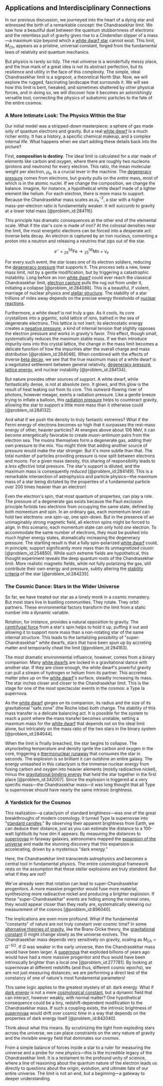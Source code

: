## Applications and Interdisciplinary Connections

In our previous discussion, we journeyed into the heart of a dying star and witnessed the birth of a remarkable concept: the Chandrasekhar limit. We saw how a beautiful duel between the quantum stubbornness of electrons and the relentless pull of gravity gives rise to a Cinderellan slipper of a mass—a maximum size beyond which a [white dwarf star](@article_id:157927) cannot exist. This limit, $M_{Ch}$, appears as a pristine, universal constant, forged from the fundamental laws of relativity and quantum mechanics.

But physics is rarely so tidy. The real universe is a wonderfully messy place, and the true mark of a great idea is not its abstract perfection, but its resilience and utility in the face of this complexity. The simple, ideal Chandrasekhar limit is a signpost, a theoretical North Star. Now, we will explore the rugged, fascinating landscape that surrounds it. We will see how this limit is bent, tweaked, and sometimes shattered by other physical forces, and in doing so, we will discover how it becomes an astonishingly versatile tool, connecting the physics of subatomic particles to the fate of the entire cosmos.

### A More Intimate Look: The Physics Within the Star

Our initial model was a stripped-down masterpiece: a sphere of gas made only of quantum electrons and gravity. But a real [white dwarf](@article_id:146102) is a much richer entity. It has a history, a specific chemical makeup, and a complex internal life. What happens when we start adding these details back into the picture?

First, **composition is destiny**. The ideal limit is calculated for a star made of elements like carbon and oxygen, where there are roughly two nucleons (protons and neutrons) for every electron. This ratio, the mean molecular weight per electron, $\mu_e$, is a crucial lever in the machine. The [degeneracy pressure](@article_id:141491) comes from electrons, but gravity pulls on the *entire* mass, most of which is in the atomic nuclei. If we change the composition, we change the balance. Imagine, for instance, a hypothetical white dwarf made of a lighter element like helium. For each electron, there is more mass to support. Because the Chandrasekhar mass scales as $\mu_e^{-2}$, a star with a higher mass-per-electron ratio is fundamentally weaker. It will succumb to gravity at a lower total mass [@problem_id:284116].

This principle has dramatic consequences at the other end of the elemental scale. What if the star's core is made of iron? At the colossal densities near the limit, the most energetic electrons can be forced into a desperate act: inverse beta decay. An electron is captured by an iron nucleus, converting a proton into a neutron and releasing a neutrino that zips out of the star.

$$e^- + {}^{56}_{26}\text{Fe} \to {}^{56}_{25}\text{Mn} + \nu_e$$

For every such event, the star loses one of its electron soldiers, reducing the [degeneracy pressure](@article_id:141491) that supports it. This process sets a new, lower mass limit, not by a gentle modification, but by triggering a catastrophic instability. Long before an iron [white dwarf](@article_id:146102) could ever reach the classical Chandrasekhar limit, [electron capture](@article_id:158135) pulls the rug out from under it, initiating a collapse [@problem_id:284088]. This is a beautiful, if violent, marriage of nuclear physics and [stellar structure](@article_id:135867). The stability of a star trillions of miles away depends on the precise energy thresholds of [nuclear reactions](@article_id:158947).

Furthermore, a white dwarf is not truly a gas. As it cools, its core crystallizes into a gigantic, solid lattice of ions, bathed in the sea of degenerate electrons. This lattice is not inert; its electrostatic energy creates a [negative pressure](@article_id:160704), a kind of internal tension that slightly opposes the electron pressure and works in gravity's favor. This effect, though small, systematically reduces the maximum stable mass. If we then introduce impurity ions into this crystal lattice, the change in the mass limit becomes a delicate function of how the impurities alter the overall charge and mass distribution [@problem_id:284046]. When combined with the effects of inverse [beta decay](@article_id:142410), we see that the true maximum mass of a white dwarf is a negotiated settlement between general relativity, [degeneracy pressure](@article_id:141491), [lattice energy](@article_id:136932), and nuclear instability [@problem_id:284134].

But nature provides other sources of support. A white dwarf, while fantastically dense, is not at absolute zero. It glows, and this glow is the result of heat leaking out from its core. This outward-flowing river of photons, however meager, exerts a radiation pressure. Like a gentle breeze trying to inflate a balloon, this [radiation pressure](@article_id:142662) helps to counteract gravity, allowing the star to support a little more mass than it otherwise could [@problem_id:284132].

And what if we push the density to truly fantastic extremes? What if the Fermi energy of electrons becomes so high that it surpasses the rest-mass energy of other, heavier particles? At energies above about $106 \text{ MeV}$, it can become energetically favorable to create muon-antimuon pairs from the electron sea. The muons themselves form a degenerate gas, adding their own pressure to the mix. You might think that adding another source of pressure would make the star stronger. But it's more subtle than that. The total number of particles providing pressure is now split between electrons and muons. For a given mass density, this sharing of responsibility leads to a *less effective* total pressure. The star's support is diluted, and the maximum mass is consequently *reduced* [@problem_id:284149]. This is a remarkable intersection of astrophysics and particle physics—the maximum mass of a star being dictated by the properties of a fundamental particle over 200 times heavier than an electron!

Even the electron's spin, that most quantum of properties, can play a role. The pressure of a degenerate gas exists because the Pauli exclusion principle forbids two electrons from occupying the same state, defined by both momentum and spin. In an ordinary gas, each momentum level can hold two electrons: one spin-up, one spin-down. But in the presence of an unimaginably strong magnetic field, all electron spins might be forced to align. In this scenario, each momentum state can only hold *one* electron. To accommodate the same number of electrons, they must be pushed into much higher energy states, dramatically increasing the degeneracy pressure. The startling result is that a fully spin-polarized [white dwarf](@article_id:146102) could, in principle, support significantly *more* mass than its unmagnetized cousin [@problem_id:254850]. While such extreme fields are hypothetical, this thought experiment reveals the deep quantum roots of the Chandrasekhar limit. More realistic magnetic fields, while not fully polarizing the gas, still contribute their own energy and pressure, subtly altering the [stability criteria](@article_id:167474) of the star [@problem_id:284235].

### The Cosmic Dance: Stars in the Wider Universe

So far, we have treated our star as a lonely monk in a cosmic monastery. But most stars live in bustling communities. They rotate. They orbit partners. These environmental factors transform the limit from a static number into a dynamic variable.

Rotation, for instance, provides a natural opposition to gravity. The [centrifugal force](@article_id:173232) from a star's spin helps to hold it up, puffing it out and allowing it to support more mass than a non-rotating star of the same internal structure. This leads to the tantalizing possibility of "super-Chandrasekhar" white dwarfs, stars that have been spun up by accreting matter and temporarily cheat the limit [@problem_id:284183].

The most dramatic environmental influence, however, comes from a binary companion. Many [white dwarfs](@article_id:158628) are locked in a gravitational dance with another star. If they are close enough, the white dwarf's powerful gravity can pull a stream of hydrogen or helium from its partner. This accreted matter piles up on the [white dwarf](@article_id:146102)'s surface, steadily increasing its mass. The star inches closer and closer to the Chandrasekhar limit. This is the stage for one of the most spectacular events in the cosmos: a Type Ia supernova.

As the [white dwarf](@article_id:146102) gorges on its companion, its radius and the size of its gravitational "safe zone" (the Roche lobe) both change. The stability of this mass transfer is a delicate balancing act. It is possible for the system to reach a point where the mass transfer becomes unstable, setting a maximum mass for the [white dwarf](@article_id:146102) that depends not on the ideal limit alone, but intricately on the mass ratio of the two stars in the binary system [@problem_id:284044].

When the limit is finally breached, the star begins to collapse. The skyrocketing temperature and density ignite the carbon and oxygen in the core, triggering a [thermonuclear runaway](@article_id:159183) that consumes the star in seconds. The explosion is so brilliant it can outshine an entire galaxy. The energy unleashed in this cataclysm is the immense nuclear energy from fusing carbon and oxygen into heavier elements (mostly radioactive nickel), minus the [gravitational binding energy](@article_id:158559) that held the star together in the first place [@problem_id:342007]. Since the explosion is triggered at a very specific mass—the Chandrasekhar mass—it was long thought that all Type Ia supernovae should have nearly the same intrinsic brightness.

### A Yardstick for the Cosmos

This realization—a cataclysm of standard brightness—was one of the great breakthroughs of modern cosmology. It turned Type Ia supernovae into "[standard candles](@article_id:157615)." By observing their apparent brightness from Earth, we can deduce their distance, just as you can estimate the distance to a 100-watt lightbulb by how dim it appears. By measuring the distances to [supernovae](@article_id:161279) in faraway galaxies, astronomers mapped the [expansion of the universe](@article_id:159987) and made the stunning discovery that this expansion is accelerating, driven by a mysterious "dark energy."

Here, the Chandrasekhar limit transcends astrophysics and becomes a central tool in fundamental physics. The entire cosmological framework rests on the assumption that these stellar explosions are truly *standard*. But what if they are not?

We've already seen that rotation can lead to super-Chandrasekhar progenitors. A more massive progenitor would fuse more material, synthesizing more radioactive nickel and producing a brighter explosion. If these "super-Chandrasekhar" events are hiding among the normal ones, they would appear closer than they really are, systematically skewing our measurement of the cosmos [@problem_id:896040].

The implications are even more profound. What if the fundamental "constants" of nature are not truly constant over cosmic time? In some [alternative theories of gravity](@article_id:158174), like the Brans-Dicke theory, the [gravitational constant](@article_id:262210) $G$ might change slowly as the universe evolves. The Chandrasekhar mass depends very sensitively on gravity, scaling as $M_{Ch} \propto G^{-3/2}$. If $G$ was weaker in the early universe, then the Chandrasekhar mass would have been larger. A [supernova](@article_id:158957) that exploded billions of years ago would have had a more massive progenitor and thus would have been intrinsically brighter than a local one [@problem_id:277781]. By looking at supernovae at different redshifts (and thus, different cosmic epochs), we are not just measuring distances; we are performing a direct test of the constancy of one of nature's most fundamental parameters!

This same logic applies to the greatest mystery of all: dark energy. What if [dark energy](@article_id:160629) is not a mere [cosmological constant](@article_id:158803), but a dynamic field that can interact, however weakly, with normal matter? One hypothetical consequence could be a tiny, redshift-dependent modification to the Chandrasekhar mass. If such a coupling exists, the intrinsic brightness of [supernovae](@article_id:161279) would drift over cosmic time in a way that depends on the properties of dark energy itself [@problem_id:842040].

Think about what this means. By scrutinizing the light from exploding stars across the universe, we can place constraints on the very nature of gravity and the invisible energy field that dominates our cosmos.

From a simple balance of forces inside a star to a ruler for measuring the universe and a probe for new physics—this is the incredible legacy of the Chandrasekhar limit. It is a testament to the profound unity of science, where a line of reasoning about the quantum nature of the electron leads us directly to questions about the origin, evolution, and ultimate fate of our entire universe. The limit is not an end, but a beginning—a gateway to deeper understanding.